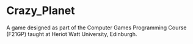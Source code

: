 # Crazy_Planet
A game designed as part of the Computer Games Programming Course (F21GP) taught at Heriot Watt University, Edinburgh.
